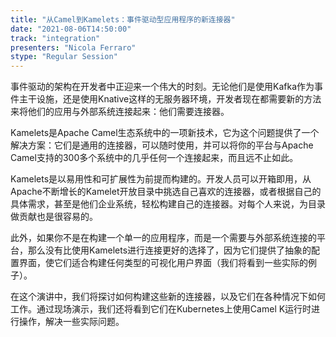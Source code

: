 ```yaml
---
title: "从Camel到Kamelets：事件驱动型应用程序的新连接器"
date: "2021-08-06T14:50:00" 
track: "integration"
presenters: "Nicola Ferraro"
stype: "Regular Session"
---
```

事件驱动的架构在开发者中正迎来一个伟大的时刻。无论他们是使用Kafka作为事件主干设施，还是使用Knative这样的无服务器环境，开发者现在都需要新的方法来将他们的应用与外部系统连接起来：他们需要连接器。
 

 Kamelets是Apache Camel生态系统中的一项新技术，它为这个问题提供了一个解决方案：它们是通用的连接器，可以随时使用，并可以将你的平台与Apache Camel支持的300多个系统中的几乎任何一个连接起来，而且远不止如此。
 

 Kamelets是以易用性和可扩展性为前提而构建的。开发人员可以开箱即用，从Apache不断增长的Kamelet开放目录中挑选自己喜欢的连接器，或者根据自己的具体需求，甚至是他们企业系统，轻松构建自己的连接器。对每个人来说，为目录做贡献也是很容易的。
 

 此外，如果你不是在构建一个单一的应用程序，而是一个需要与外部系统连接的平台，那么没有比使用Kamelets进行连接更好的选择了，因为它们提供了抽象的配置界面，使它们适合构建任何类型的可视化用户界面（我们将看到一些实际的例子）。
 
 在这个演讲中，我们将探讨如何构建这些新的连接器，以及它们在各种情况下如何工作。通过现场演示，我们还将看到它们在Kubernetes上使用Camel K运行时进行操作，解决一些实际问题。